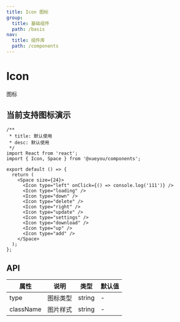 ```yaml
---
title: Icon 图标
group:
  title: 基础组件
  path: /basis
nav:
  title: 组件库
  path: /components
---
```


# Icon

图标

## 当前支持图标演示

```tsx
/**
 * title: 默认使用
 * desc: 默认使用
 */
import React from 'react';
import { Icon, Space } from '@xueyou/components';

export default () => {
  return (
    <Space size={24}>
      <Icon type="left" onClick={() => console.log('111')} />
      <Icon type="loading" />
      <Icon type="down" />
      <Icon type="delete" />
      <Icon type="right" />
      <Icon type="update" />
      <Icon type="settings" />
      <Icon type="download" />
      <Icon type="up" />
      <Icon type="add" />
    </Space>
  );
};
```

## API

| 属性      | 说明     | 类型   | 默认值 |
| --------- | -------- | ------ | ------ |
| type      | 图标类型 | string | -      |
| className | 图片样式 | string | -      |
